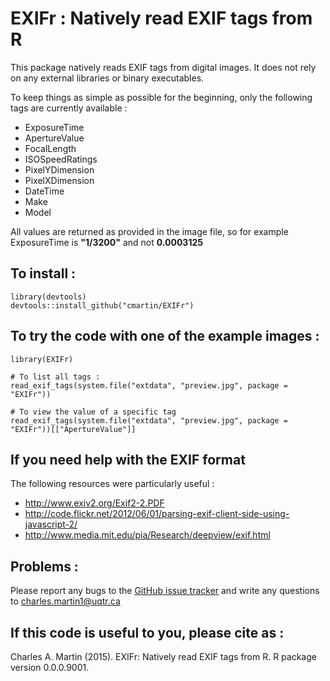 # EXIFr : Natively read EXIF tags from R

This package natively reads EXIF tags from digital images. It does not rely on any external libraries or binary executables.

To keep things as simple as possible for the beginning, only the following tags are currently available :

* ExposureTime
* ApertureValue
* FocalLength
* ISOSpeedRatings
* PixelYDimension
* PixelXDimension
* DateTime
* Make
* Model

All values are returned as provided in the image file, so for example ExposureTime is **"1/3200"** and not **0.0003125**


## To install : 
```{r}
library(devtools)
devtools::install_github("cmartin/EXIFr")
```

## To try the code with one of the example images : 
```{r}
library(EXIFr)

# To list all tags : 
read_exif_tags(system.file("extdata", "preview.jpg", package = "EXIFr"))

# To view the value of a specific tag
read_exif_tags(system.file("extdata", "preview.jpg", package = "EXIFr"))[["ApertureValue"]]

```

## If you need help with the EXIF format
The following resources were particularly useful :

* http://www.exiv2.org/Exif2-2.PDF
* http://code.flickr.net/2012/06/01/parsing-exif-client-side-using-javascript-2/
* http://www.media.mit.edu/pia/Research/deepview/exif.html

## Problems : 
Please report any bugs to the [GitHub issue tracker](https://github.com/cmartin/EXIFr/issues) and write any questions to <charles.martin1@uqtr.ca>

## If this code is useful to you, please cite as : 
Charles A. Martin (2015). EXIFr: Natively read EXIF tags from R. R package version 0.0.0.9001.
